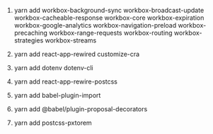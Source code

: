 1. yarn add workbox-background-sync workbox-broadcast-update workbox-cacheable-response workbox-core workbox-expiration workbox-google-analytics workbox-navigation-preload workbox-precaching workbox-range-requests workbox-routing workbox-strategies workbox-streams

2. yarn add react-app-rewired customize-cra
3. yarn add dotenv dotenv-cli
4. yarn add react-app-rewire-postcss
5. yarn add babel-plugin-import
6. yarn add @babel/plugin-proposal-decorators
7. yarn add postcss-pxtorem